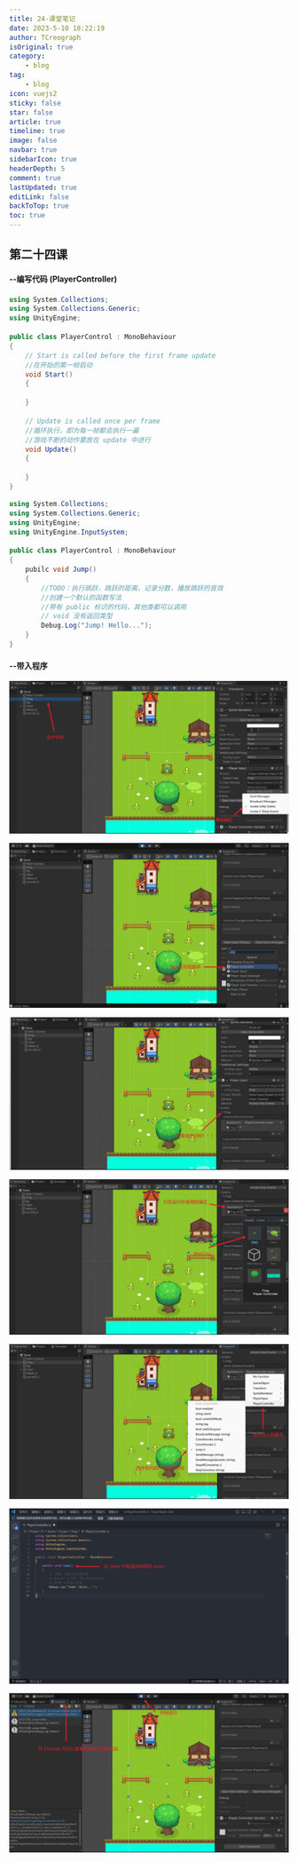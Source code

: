 ```yaml
---
title: 24-课堂笔记
date: 2023-5-10 18:22:19
author: TCreograph
isOriginal: true
category:
    - blog
tag:
    - blog
icon: vuejs2
sticky: false
star: false
article: true
timeline: true
image: false
navbar: true
sidebarIcon: true
headerDepth: 5
comment: true
lastUpdated: true
editLink: false
backToTop: true
toc: true
---
```


## 第二十四课

#### --编写代码 (PlayerController)

```c#
using System.Collections;
using System.Collections.Generic;
using UnityEngine;

public class PlayerControl : MonoBehaviour
{
    // Start is called before the first frame update
    //在开始的第一帧启动
    void Start()
    {
        
    }

    // Update is called once per frame
    //循环执行，即为每一帧都会执行一遍
    //游戏不断的动作要放在 update 中进行
    void Update()
    {
        
    }
}

```

```c#
using System.Collections;
using System.Collections.Generic;
using UnityEngine;
using UnityEngine.InputSystem;

public class PlayerControl : MonoBehaviour
{
    pubilc void Jump()
    {
        //TODO：执行跳跃，跳跃的距离，记录分数，播放跳跃的音效
        //创建一个默认的函数写法
        //带有 public 标识的代码，其他类都可以调用
        // void 没有返回类型
        Debug.Log("Jump! Hello...");
    }
}

```

#### --带入程序

![image-20230510182726531](./notes-class24.assets/image-20230510182726531.png)

![image-20230510183042069](./notes-class24.assets/image-20230510183042069.png)

![image-20230510182826454](./notes-class24.assets/image-20230510182826454.png)

![image-20230510183219281](./notes-class24.assets/image-20230510183219281.png)

![image-20230510183402075](./notes-class24.assets/image-20230510183402075.png)

![image-20230510183558657](./notes-class24.assets/image-20230510183558657.png)

![image-20230510183944395](./notes-class24.assets/image-20230510183944395.png)

